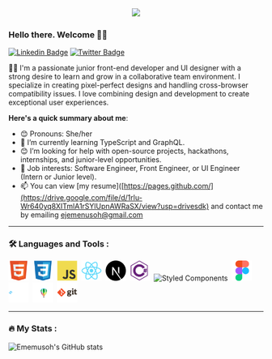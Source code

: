 



<div id="header" align="center">
  <img src="https://media.giphy.com/media/26xBwdIuRJiAIqHwA/giphy.gif" width="100"/>
</div>


### Hello there. Welcome 👋🏾

[![Linkedin Badge](https://img.shields.io/badge/-Emem-blue?style=for-the-badge&logo=Linkedin&logoColor=white&link=https://www.linkedin.com/in/emem-usoh-9301a722a/)](https://www.linkedin.com/in/emem-usoh-9301a722a/) [![Twitter Badge](https://img.shields.io/badge/-@emem_usoh-1ca0f1?style=for-the-badge&logo=twitter&logoColor=white&link=https://twitter.com/emem_usoh)](https://twitter.com/emem_usoh)



:woman_technologist: I'm a passionate junior front-end developer and UI designer with a strong desire to learn and grow in a collaborative team environment. I specialize in creating pixel-perfect designs and handling cross-browser compatibility issues. I love combining design and development to create exceptional user experiences.


**Here's a quick summary about me**:

- 😊 Pronouns: She/her
- 🌱 I’m currently learning TypeScript and GraphQL.
- 😊 I’m looking for help with open-source projects, hackathons, internships, and junior-level opportunities.
- 💼 Job interests: Software Engineer, Front Engineer, or UI Engineer (Intern or Junior level).
- 📫 You can view [my resume]([https://pages.github.com/](https://drive.google.com/file/d/1rlu-Wr640yq8XITmlA1rSYlUpnAWRaSX/view?usp=drivesdk) and contact me by emailing ejemenusoh@gmail.com
---

### :hammer_and_wrench: Languages and Tools :
<div>
<img src="https://github.com/devicons/devicon/blob/master/icons/html5/html5-original.svg" title="HTML" alt="HTML" width="40" height="40"/>&nbsp;
<img src="https://github.com/devicons/devicon/blob/master/icons/css3/css3-original.svg" title="CSS3" alt="CSS3" width="40" height="40"/>&nbsp;
<img src="https://github.com/devicons/devicon/blob/master/icons/javascript/javascript-original.svg" title="JavaScript" alt="JavaScript" width="40" height="40"/>&nbsp;
<img src="https://github.com/devicons/devicon/blob/master/icons/react/react-original.svg" title="React" alt="React" width="40" height="40"/>&nbsp;
<img src="https://github.com/devicons/devicon/blob/master/icons/nextjs/nextjs-original.svg" title="Next" alt="Next" width="40" height="40"/>&nbsp;
<img src="https://github.com/devicons/devicon/blob/master/icons/csharp/csharp-line.svg" title="C Sharp" alt="C Sharp" width="40" height="40"/>&nbsp;
<img src="https://github.com/styled-components/brand/blob/master/styled-components.svg" title="Styled Components" alt="Styled Components" width="40" height="40"/>&nbsp;
<img src="https://github.com/devicons/devicon/blob/master/icons/figma/figma-original.svg" title="Figma" alt="Figma" width="40" height="40"/>&nbsp;
<img src="https://github.com/devicons/devicon/blob/master/icons/tailwindcss/tailwindcss-original-wordmark.svg" title="Tailwind" alt="Tailwind" width="40" height="40"/>&nbsp;
<img src="https://github.com/Wilberson-Roberto/Wilberson-Roberto/blob/main/img/coreldraw.svg" title="Corel Draw" alt="Corel draw" width="40" height="40"/>&nbsp;
<img src="https://github.com/devicons/devicon/blob/master/icons/git/git-original-wordmark.svg" title="Git" alt="Git" width="40" height="40"/>
</div>

---

### :fire: My Stats :
<img align="center" src="https://github-readme-stats.vercel.app/api/top-langs/?username=Ememusoh&layout=compact&theme=vision-friendly-dark" alt="Ememusoh's GitHub stats" />
